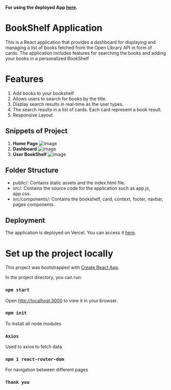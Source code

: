 **For using the deployed App [here](https://marquee-assignment-dev.vercel.app/).**

# BookShelf Application

This is a React application that provides a dashboard for displaying and managing a list of books fetched from the Open Library API in form of cards. The application includes features for searching the books and adding your books in a personalized BookShelf


# Features
1. Add books to your bookshelf 
2. Allows users to search for books by the title.
3. Display search results in real-time as the user types.
4. The search results in a list of cards. Each card represent a book result.
5. Responsive Layout


## Snippets of Project
1. **Home Page**
   ![image](https://github.com/devkmaan/BookShelf/assets/140909236/43b91adb-44a1-4113-b45d-65b126064eaa)
2. **Dashboard**
   ![image](https://github.com/devkmaan/BookShelf/assets/140909236/f23e04b8-ebeb-4c0a-95fe-c68b4b6eda95)
3. **User BookShelf**
   ![image](https://github.com/devkmaan/BookShelf/assets/140909236/4599c038-0ffa-40d7-84f5-f31c01b771f0)

   
## Folder Structure

- public/: Contains static assets and the index.html file.
- src/: Contains the source code for the application such as app.js, app.css.
- src/components/: Contains the bookshelf, card, context, footer, navbar, pages components.

## Deployment
The application is deployed on Vercel. You can access it [here](https://marquee-assignment-dev.vercel.app/).

# Set up the project locally

This project was bootstrapped with [Create React App](https://github.com/facebook/create-react-app).

In the project directory, you can run:

### `npm start`

Open [http://localhost:3000](http://localhost:3000) to view it in your browser.

### `npm init`

To install all node modules

### `Axios`

Used to axios to fetch data

### `npm i react-router-dom`

For navigation between different pages

### `Thank you`
